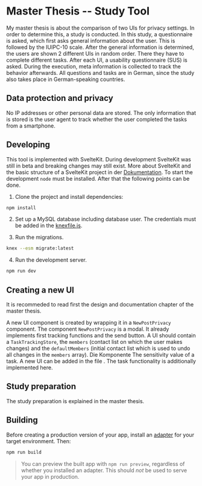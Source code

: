 # Master Thesis -- Study Tool

My master thesis is about the comparison of two UIs for privacy settings. In order to determine this, a study is conducted. In this study, a questionnaire is asked, which first asks general information about the user. This is followed by the IUIPC-10 scale. After the general information is determined, the users are shown 2 different UIs in random order. There they have to complete different tasks. After each UI, a usability questionnaire (SUS) is asked. During the execution, meta information is collected to track the behavior afterwards.
All questions and tasks are in German, since the study also takes place in German-speaking countries.

## Data protection and privacy

No IP addresses or other personal data are stored. The only information that is stored is the user agent to track whether the user completed the tasks from a smartphone.

## Developing

This tool is implemented with SvelteKit. During development SvelteKit was still in beta and breaking changes may still exist.
More about SvelteKit and the basic structure of a SvelteKit project in der [Dokumentation](https://kit.svelte.dev/docs).
To start the development `node` must be installed. After that the following points can be done.

1. Clone the project and install dependencies:

```bash
npm install
```

2. Set up a MySQL database including database user.
   The credentials must be added in the [knexfile.js](knexfile.js).

3. Run the migrations.

```bash
knex --esm migrate:latest
```

4. Run the development server.

```bash
npm run dev
```

## Creating a new UI

It is recommeded to read first the design and documentation chapter of the master thesis.

A new UI component is created by wrapping it in a `NewPostPrivacy` component.
The component `NewPostPrivacy` is a modal.
It already implements first tracking functions and the send button.
A UI should contain a `TaskTrackingStore`, the `members` (contact list on which the user makes changes) and the `defaultMembers` (initial contact list which is used to undo all changes in the `members` array).
Die Komponente
The sensitivity value of a task.
A new UI can be added in the file [](src/routes/ui/[ui].svelte).
The task functionality is additionally implemented here.

## Study preparation

The study preparation is explained in the master thesis.

## Building

Before creating a production version of your app, install an [adapter](https://kit.svelte.dev/docs#adapters) for your target environment. Then:

```bash
npm run build
```

> You can preview the built app with `npm run preview`, regardless of whether you installed an adapter. This should _not_ be used to serve your app in production.
